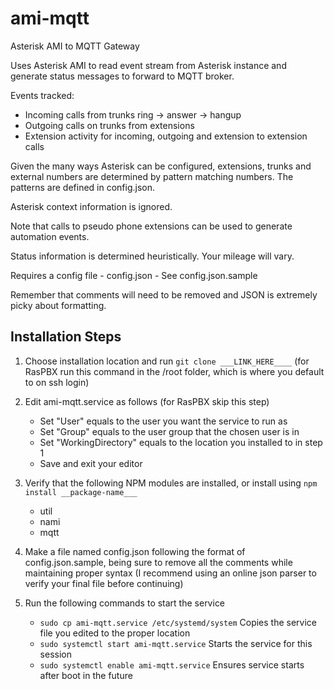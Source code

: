 # ami-mqtt
Asterisk AMI to MQTT Gateway

Uses Asterisk AMI to read event stream from Asterisk instance and generate
status messages to forward to MQTT broker.

Events tracked:
* Incoming calls from trunks ring -> answer -> hangup
* Outgoing calls on trunks from extensions
* Extension activity for incoming, outgoing and extension to extension calls

Given the many ways Asterisk can be configured, extensions, trunks and external numbers
are determined by pattern matching numbers. The patterns are defined in config.json.

Asterisk context information is ignored.

Note that calls to pseudo phone extensions can be used to generate automation events.

Status information is determined heuristically. Your mileage will vary.

Requires a config file - config.json - See config.json.sample

Remember that comments will need to be removed and JSON is extremely picky
about formatting.

## Installation Steps

1. Choose installation location and run ```git clone ___LINK_HERE____``` (for RasPBX run this command in the /root folder, which is where you default to on ssh login)

2. Edit ami-mqtt.service as follows (for RasPBX skip this step)
   * Set "User" equals to the user you want the service to run as
   * Set "Group" equals to the user group that the chosen user is in
   * Set "WorkingDirectory" equals to the location you installed to in step 1
   * Save and exit your editor
   
3. Verify that the following NPM modules are installed, or install using ```npm install __package-name___```
   * util
   * nami
   * mqtt
   
4. Make a file named config.json following the format of config.json.sample, being sure to remove all the comments while maintaining proper syntax (I recommend using an online json parser to verify your final file before continuing)

5. Run the following commands to start the service
   * ```sudo cp ami-mqtt.service /etc/systemd/system``` Copies the service file you edited to the proper location
   * ```sudo systemctl start ami-mqtt.service``` Starts the service for this session
   * ```sudo systemctl enable ami-mqtt.service``` Ensures service starts after boot in the future
